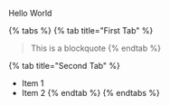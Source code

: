 Hello World

{% tabs %}
{% tab title="First Tab" %}
> This is a blockquote
{% endtab %}

{% tab title="Second Tab" %}
- Item 1
- Item 2
{% endtab %}
{% endtabs %}
